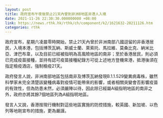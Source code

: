```yaml
---
layout: post
title: 政府宣布午夜後禁止21天內曾到非洲8地區非港人入境
date: 2021-11-26 22:30:30.000000000 +08:00
link: https://news.rthk.hk/rthk/ch/component/k2/1621632-20211126.htm
categories: rthk
---
```


政府宣布，星期六凌晨零時開始，禁止21天內曾於非洲南部八國逗留的非香港居民，入境本港，包括博茨瓦納、斯威士蘭、萊索托、馬拉維、莫桑比克、納米比亞、津巴布韋，以及目前已經被指明為高風險地區的南非；至於香港居民，則必須已完成疫苗接種，並持有認可疫苗接種紀錄方可從上述地方登機來港，抵港後須在指定檢疫酒店，強制檢疫21天。

政府發言人說，非洲南部地區包括南非及博茨瓦納發現B.1.1.529變異病毒株，雖然科學家未完全清楚該變種病毒對疫情可能帶來的影響，或者相關突變會否影響疫苗的有效性，但為防患未然，必須嚴陣以待，因此除已經屬A組指明地區的南非之外，政府亦將其餘7個地區列為A組指明地區。
 
發言人又說，香港按現行機制對這些地區實施的防控措施，較英國、新加坡、以色列等地剛宣布的措施，更為嚴謹。
